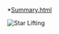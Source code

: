 *[Summary.html](Summary.html)

![Star Lifting](https://upload.wikimedia.org/wikipedia/commons/thumb/8/81/Star_lifting_1.svg/454px-Star_lifting_1.svg.png)
